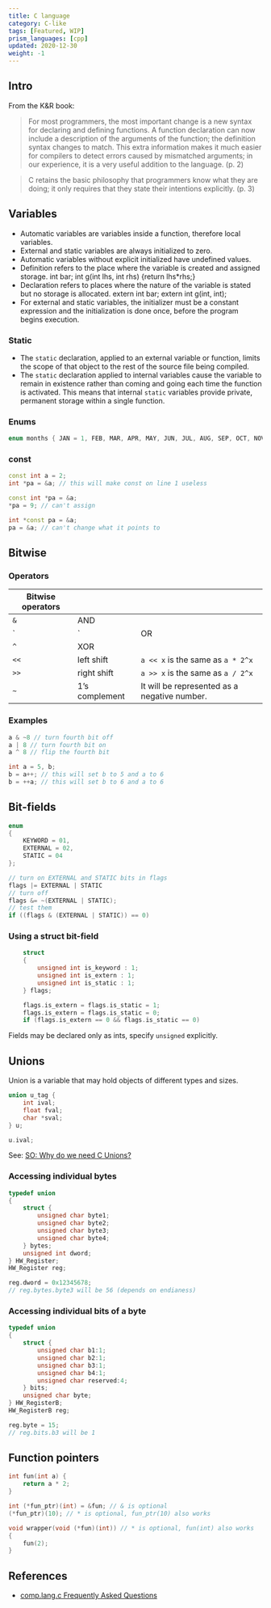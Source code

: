```yaml
---
title: C language
category: C-like
tags: [Featured, WIP]
prism_languages: [cpp]
updated: 2020-12-30
weight: -1
---
```


Intro
-------------------------------------

From the K&R book:

> For most programmers, the most important change is a new syntax for declaring and defining functions. A function declaration can now include a description of the arguments of the function; the definition syntax changes to match. This extra information makes it much easier for compilers to detect errors caused by mismatched arguments; in our experience, it is a very useful addition to the language. (p. 2)

> C retains the basic philosophy that programmers know what they are doing; it only requires that they state their intentions explicitly. (p. 3)


Variables
-------------------------------------

- Automatic variables are variables inside a function, therefore local variables.
- External and static variables are always initialized to zero.
- Automatic variables without explicit initialized have undefined values.
- Definition refers to the place where the variable is created and assigned storage.
    int bar;
    int g(int lhs, int rhs) {return lhs*rhs;}
- Declaration refers to places where the nature of the variable is stated but no storage is allocated.
    extern int bar;
    extern int g(int, int);
- For external and static variables, the initializer must be a constant expression and the initialization is done once, before the program begins execution.

### Static

- The `static` declaration, applied to an external variable or function, limits the scope of that object to the rest of the source file being compiled.
- The `static` declaration applied to internal variables cause the variable to remain in existence rather than coming and going each time the function is activated. This means that internal `static` variables provide private, permanent storage within a single function.

### Enums

```cpp
enum months { JAN = 1, FEB, MAR, APR, MAY, JUN, JUL, AUG, SEP, OCT, NOV, DEC };
```

### const

```cpp
const int a = 2;
int *pa = &a; // this will make const on line 1 useless

const int *pa = &a;
*pa = 9; // can't assign

int *const pa = &a;
pa = &a; // can't change what it points to
```

Bitwise
-------------------------------------

### Operators

| Bitwise operators   |                |                                              |
| -----------------   | -------------- | -------------------------------------------- |
| `&`                 | AND            |                                              |
| `|`                 | OR             |                                              |
| `^`                 | XOR            |                                              |
| `<<`                | left shift     | `a << x` is the same as `a * 2^x`            |
| `>>`                | right shift    | `a >> x` is the same as `a / 2^x`            |
| `~`                 | 1’s complement | It will be represented as a negative number. |

### Examples

```cpp
a & ~8 // turn fourth bit off
a | 8 // turn fourth bit on
a ^ 8 // flip the fourth bit
```

```cpp
int a = 5, b;
b = a++; // this will set b to 5 and a to 6
b = ++a; // this will set b to 6 and a to 6
```

Bit-fields
-------------------------------------

```cpp
enum
{
    KEYWORD = 01,
    EXTERNAL = 02,
    STATIC = 04
};

// turn on EXTERNAL and STATIC bits in flags
flags |= EXTERNAL | STATIC
// turn off
flags &= ~(EXTERNAL | STATIC);
// test them
if ((flags & (EXTERNAL | STATIC)) == 0)
```

### Using a struct bit-field

```cpp
    struct
    {
        unsigned int is_keyword : 1;
        unsigned int is_extern : 1;
        unsigned int is_static : 1;
    } flags;

    flags.is_extern = flags.is_static = 1;
    flags.is_extern = flags.is_static = 0;
    if (flags.is_extern == 0 && flags.is_static == 0)
```

Fields may be declared only as ints, specify `unsigned` explicitly.

Unions
-------------------------------------

Union is a variable that may hold objects of different types and sizes.

```cpp
union u_tag {
    int ival;
    float fval;
    char *sval;
} u;

u.ival;
```

See: [SO: Why do we need C Unions?](https://stackoverflow.com/questions/252552/why-do-we-need-c-unions)

### Accessing individual bytes

```cpp
typedef union
{
    struct {
        unsigned char byte1;
        unsigned char byte2;
        unsigned char byte3;
        unsigned char byte4;
    } bytes;
    unsigned int dword;
} HW_Register;
HW_Register reg;

reg.dword = 0x12345678;
// reg.bytes.byte3 will be 56 (depends on endianess)
```

### Accessing individual bits of a byte

```cpp
typedef union
{
    struct {
        unsigned char b1:1;
        unsigned char b2:1;
        unsigned char b3:1;
        unsigned char b4:1;
        unsigned char reserved:4;
    } bits;
    unsigned char byte;
} HW_RegisterB;
HW_RegisterB reg;

reg.byte = 15;
// reg.bits.b3 will be 1
```

Function pointers
-------------------------------------

```cpp
int fun(int a) {
    return a * 2;
}

int (*fun_ptr)(int) = &fun; // & is optional
(*fun_ptr)(10); // * is optional, fun_ptr(10) also works
```

```cpp
void wrapper(void (*fun)(int)) // * is optional, fun(int) also works
{
    fun(2);
}
```

References
-------------------------------------

- [comp.lang.c Frequently Asked Questions](http://c-faq.com/index.html)
